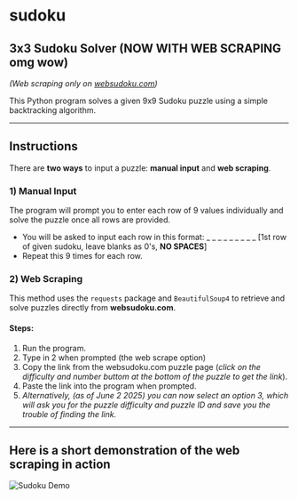 # sudoku

## **3x3 Sudoku Solver (NOW WITH WEB SCRAPING omg wow)**  
*(Web scraping only on [websudoku.com](https://websudoku.com))*  

This Python program solves a given 9x9 Sudoku puzzle using a simple backtracking algorithm.  

---

## **Instructions**  
There are **two ways** to input a puzzle: **manual input** and **web scraping**.  

### **1) Manual Input**  
The program will prompt you to enter each row of 9 values individually and solve the puzzle once all rows are provided.  

- You will be asked to input each row in this format:
  _ _ _ _ _ _ _ _ _ [1st row of given sudoku, leave blanks as 0's, **NO SPACES**]
- Repeat this 9 times for each row.  

### **2) Web Scraping**  
This method uses the `requests` package and `BeautifulSoup4` to retrieve and solve puzzles directly from **websudoku.com**.

#### **Steps:**  
1. Run the program.  
2. Type in 2 when prompted (the web scrape option)
3. Copy the link from the websudoku.com puzzle page (*click on the difficulty and number buttom at the bottom of the puzzle to get the link*).  
4. Paste the link into the program when prompted.
5. *Alternatively, (as of June 2 2025) you can now select an option 3, which will ask you for the puzzle difficulty and puzzle ID and save you the trouble of finding the link.*

---

## **Here is a short demonstration of the web scraping in action**  
![Sudoku Demo](https://github.com/user-attachments/assets/b042cb91-c611-431f-9fdf-4f35937d3347)  

